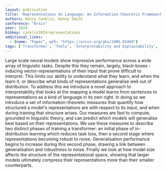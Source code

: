 ```yaml
---
layout: publication
title: 'Representations As Language: An Information-theoretic Framework For Interpretability'
authors: Henry Conklin, Kenny Smith
conference: "Arxiv"
year: 2024
bibkey: conklin2024representations
additional_links:
  - {name: "Paper", url: "https://arxiv.org/abs/2406.02449"}
tags: ['Transformer', 'Tools', 'Interpretability and Explainability', 'Model Architecture', 'Security', 'Training Techniques', 'Pretraining Methods']
---
```

Large scale neural models show impressive performance across a wide array of
linguistic tasks. Despite this they remain, largely, black-boxes - inducing
vector-representations of their input that prove difficult to interpret. This
limits our ability to understand what they learn, and when the learn it, or
describe what kinds of representations generalise well out of distribution. To
address this we introduce a novel approach to interpretability that looks at
the mapping a model learns from sentences to representations as a kind of
language in its own right. In doing so we introduce a set of
information-theoretic measures that quantify how structured a model's
representations are with respect to its input, and when during training that
structure arises. Our measures are fast to compute, grounded in linguistic
theory, and can predict which models will generalise best based on their
representations. We use these measures to describe two distinct phases of
training a transformer: an initial phase of in-distribution learning which
reduces task loss, then a second stage where representations becoming robust to
noise. Generalisation performance begins to increase during this second phase,
drawing a link between generalisation and robustness to noise. Finally we look
at how model size affects the structure of the representational space, showing
that larger models ultimately compress their representations more than their
smaller counterparts.

